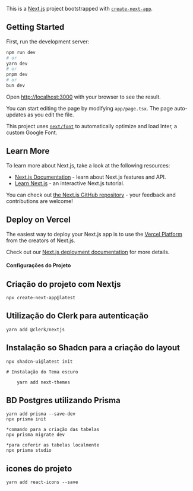 This is a [Next.js](https://nextjs.org/) project bootstrapped with [`create-next-app`](https://github.com/vercel/next.js/tree/canary/packages/create-next-app).

## Getting Started

First, run the development server:

```bash
npm run dev
# or
yarn dev
# or
pnpm dev
# or
bun dev
```

Open [http://localhost:3000](http://localhost:3000) with your browser to see the result.

You can start editing the page by modifying `app/page.tsx`. The page auto-updates as you edit the file.

This project uses [`next/font`](https://nextjs.org/docs/basic-features/font-optimization) to automatically optimize and load Inter, a custom Google Font.

## Learn More

To learn more about Next.js, take a look at the following resources:

- [Next.js Documentation](https://nextjs.org/docs) - learn about Next.js features and API.
- [Learn Next.js](https://nextjs.org/learn) - an interactive Next.js tutorial.

You can check out [the Next.js GitHub repository](https://github.com/vercel/next.js/) - your feedback and contributions are welcome!

## Deploy on Vercel

The easiest way to deploy your Next.js app is to use the [Vercel Platform](https://vercel.com/new?utm_medium=default-template&filter=next.js&utm_source=create-next-app&utm_campaign=create-next-app-readme) from the creators of Next.js.

Check out our [Next.js deployment documentation](https://nextjs.org/docs/deployment) for more details.



#### Configurações do Projeto ####

## Criação do projeto com Nextjs

    npx create-next-app@latest

## Utilização do Clerk para autenticação

    yarn add @clerk/nextjs

## Instalação so Shadcn para a criação do layout

    npx shadcn-ui@latest init

    # Instalação do Tema escuro

        yarn add next-themes

## BD Postgres utilizando Prisma

    yarn add prisma --save-dev
    npx prisma init

    *comando para a criação das tabelas
    npx prisma migrate dev

    *para coferir as tabelas localmente
    npx prisma studio

## icones do projeto

    yarn add react-icons --save


